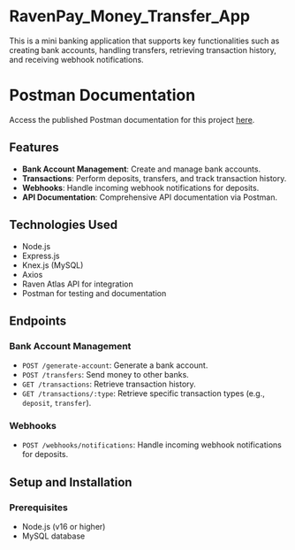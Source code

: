 # RavenPay_Money_Transfer_App
This is a mini banking application that supports key functionalities such as creating bank accounts, handling transfers, retrieving transaction history, and receiving webhook notifications.

# Postman Documentation
Access the published Postman documentation for this project [here](https://documenter.getpostman.com/view/25879868/2sAYHxmiXH).


## Features
- **Bank Account Management**: Create and manage bank accounts.
- **Transactions**: Perform deposits, transfers, and track transaction history.
- **Webhooks**: Handle incoming webhook notifications for deposits.
- **API Documentation**: Comprehensive API documentation via Postman.

## Technologies Used
- Node.js
- Express.js
- Knex.js (MySQL)
- Axios
- Raven Atlas API for integration
- Postman for testing and documentation

## Endpoints

### Bank Account Management
- `POST /generate-account`: Generate a bank account.
- `POST /transfers`: Send money to other banks.
- `GET /transactions`: Retrieve transaction history.
- `GET /transactions/:type`: Retrieve specific transaction types (e.g., `deposit`, `transfer`).

### Webhooks
- `POST /webhooks/notifications`: Handle incoming webhook notifications for deposits.

## Setup and Installation

### Prerequisites
- Node.js (v16 or higher)
- MySQL database

